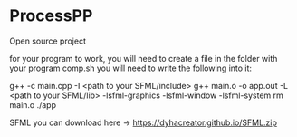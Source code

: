 # ProcessPP
Open source project

for your program to work, you will need to create a file in the folder with your program comp.sh you will need to write the following into it:

g++ -c main.cpp -I <path to your SFML/include>
g++ main.o -o app.out -L <path to your SFML/lib> -lsfml-graphics -lsfml-window -lsfml-system
rm main.o
./app

SFML you can download here -> https://dyhacreator.github.io/SFML.zip